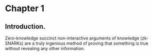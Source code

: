 # Chapter 1 
## Introduction.
Zero-knowledge succinct non-interactive arguments of knowledge (zk-SNARKs) are a truly ingenious method of proving that something is true without revealing any other information.
